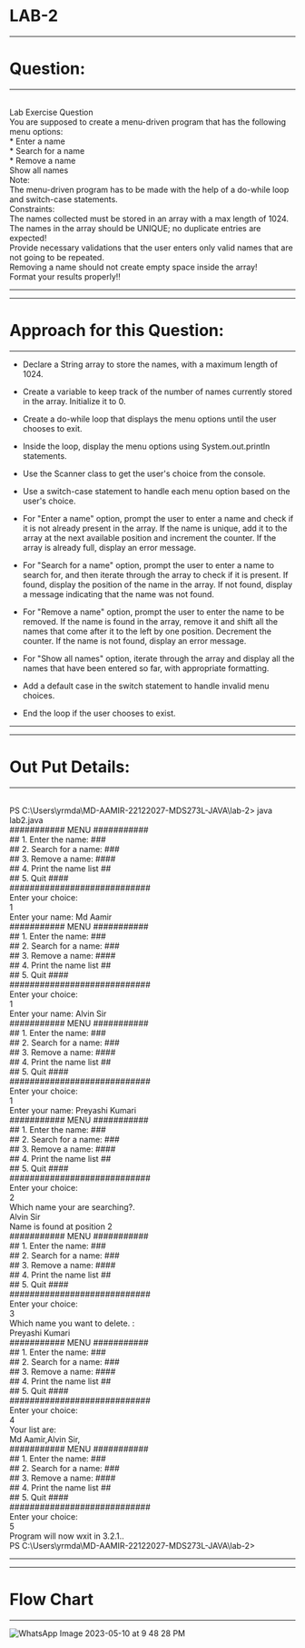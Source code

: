 # LAB-2
**********************
# Question:
*********************

<br> Lab Exercise Question
<br> You are supposed to create a menu-driven program that has the following menu options:
<br> * Enter a name
<br> * Search for a name
<br> * Remove a name
<br> Show all names
<br> Note:
<br> The menu-driven program has to be made with the help of a do-while loop and switch-case statements.
<br> Constraints:
<br> The names collected must be stored in an array with a max length of 1024.
<br> The names in the array should be UNIQUE; no duplicate entries are expected!
<br> Provide necessary validations that the user enters only valid names that are not going to be repeated.
<br> Removing a name should not create empty space inside the array!
<br> Format your results properly!!

******************************************************************************************************************************************************************

***********************************
# Approach for this Question:
* ******************************
* Declare a String array to store the names, with a maximum length of 1024.
 
* Create a variable to keep track of the number of names currently stored in the array. Initialize it to 0.
 
* Create a do-while loop that displays the menu options until the user chooses to exit.
 
* Inside the loop, display the menu options using System.out.println statements.
 
* Use the Scanner class to get the user's choice from the console.
 
* Use a switch-case statement to handle each menu option based on the user's choice.
 
* For "Enter a name" option, prompt the user to enter a name and check if it is not already present in the array. If the name is unique, add it to the array at the next available position and increment the counter. If the array is already full, display an error message.

* For "Search for a name" option, prompt the user to enter a name to search for, and then iterate through the array to check if it is present. If found, display the position of the name in the array. If not found, display a message indicating that the name was not found.

* For "Remove a name" option, prompt the user to enter the name to be removed. If the name is found in the array, remove it and shift all the names that come after it to the left by one position. Decrement the counter. If the name is not found, display an error message.
 
* For "Show all names" option, iterate through the array and display all the names that have been entered so far, with appropriate formatting.
 
* Add a default case in the switch statement to handle invalid menu choices.
 
* End the loop if the user chooses to exist.
****************************************************************************************************************************************************************************


***************************
# Out Put Details:
***************************
<br> PS C:\Users\yrmda\MD-AAMIR-22122027-MDS273L-JAVA\lab-2> java lab2.java
<br> ########### MENU ###########
<br> ## 1. Enter the name:    ###
<br> ## 2. Search for a name: ###
<br> ## 3. Remove a name:    ####
<br> ## 4. Print the name list ##
<br> ## 5. Quit              ####
<br> ############################
<br> Enter your choice:
<br> 1
<br> Enter your name: Md Aamir
<br> ########### MENU ###########
<br> ## 1. Enter the name:    ###
<br> ## 2. Search for a name: ###
<br> ## 3. Remove a name:    ####
<br> ## 4. Print the name list ##
<br> ## 5. Quit              ####
<br> ############################
<br> Enter your choice: 
<br> 1
<br> Enter your name: Alvin Sir
<br> ########### MENU ###########
<br> ## 1. Enter the name:    ###
<br> ## 2. Search for a name: ###
<br> ## 3. Remove a name:    ####
<br> ## 4. Print the name list ##
<br> ## 5. Quit              ####
<br> ############################
<br> Enter your choice:
<br> 1
<br> Enter your name: Preyashi Kumari
<br> ########### MENU ###########
<br> ## 1. Enter the name:    ###
<br> ## 2. Search for a name: ###
<br> ## 3. Remove a name:    ####
<br> ## 4. Print the name list ##
<br> ## 5. Quit              ####
<br> ############################
<br> Enter your choice:
<br> 2
<br> Which name your are searching?.
<br> Alvin Sir
<br> Name is found at position 2
<br> ########### MENU ###########
<br> ## 1. Enter the name:    ###
<br> ## 2. Search for a name: ###
<br> ## 3. Remove a name:    ####
<br> ## 4. Print the name list ##
<br> ## 5. Quit              ####
<br> ############################
<br> Enter your choice:
<br> 3
<br> Which name you want to delete. :
<br> Preyashi Kumari
<br> ########### MENU ###########
<br> ## 1. Enter the name:    ###
<br> ## 2. Search for a name: ###
<br> ## 3. Remove a name:    ####
<br> ## 4. Print the name list ##
<br> ## 5. Quit              ####
<br> ############################
<br> Enter your choice:
<br> 4
<br> Your list are: 
<br> Md Aamir,Alvin Sir,
<br> ########### MENU ###########
<br> ## 1. Enter the name:    ###
<br> ## 2. Search for a name: ###
<br> ## 3. Remove a name:    ####
<br> ## 4. Print the name list ##
<br> ## 5. Quit              ####
<br> ############################
<br> Enter your choice:
<br> 5
<br> Program will now wxit in 3.2.1..
<br> PS C:\Users\yrmda\MD-AAMIR-22122027-MDS273L-JAVA\lab-2> 

*********************************************************************************************************************************************************

************************
# Flow Chart
************************





![WhatsApp Image 2023-05-10 at 9 48 28 PM](https://github.com/mdaamir6870/MD-AAMIR-22122027-MDS273L-JAVA/assets/97155542/0c87da06-2d8e-4fd3-96fd-9b933ba9ffc1)




